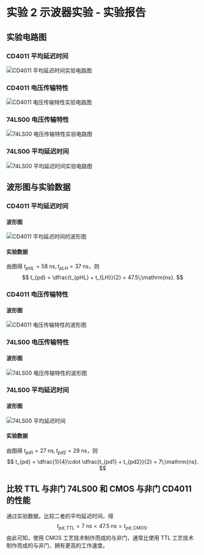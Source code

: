 # 实验 2 示波器实验 - 实验报告

## 实验电路图

### CD4011 平均延迟时间

![CD4011 平均延迟时间实验电路图](./1-map.png)

### CD4011 电压传输特性

![CD4011 电压传输特性实验电路图](./2-map.png)

### 74LS00 电压传输特性

![74LS00 电压传输特性实验电路图](./3-map.png)

### 74LS00 平均延迟时间

![74LS00 平均延迟时间实验电路图](./4-map.png)

## 波形图与实验数据

### CD4011 平均延迟时间

#### 波形图

![CD4011 平均延迟时间的波形图](./1-CD4011-t.bmp)

#### 实验数据

由图得 $t_{pHL} = 58\;\mathrm{ns}, t_{pLH} = 37\;\mathrm{ns}$，则
$$
t_{pd} = \dfrac{t_{pHL} + t_{LH}}{2} = 47.5\;\mathrm{ns}.
$$

### CD4011 电压传输特性

#### 波形图

![CD4011 电压传输特性的波形图](./2-CD4011-v.bmp)

### 74LS00 电压传输特性

#### 波形图

![74LS00 电压传输特性的波形图](./3-74LS00-v.bmp)

### 74LS00 平均延迟时间

#### 波形图

![74LS00 平均延迟时间](./4-74LS00-t.bmp)

#### 实验数据

由图得 $t_{pd1} = 27\;\mathrm{ns}, t_{pd2} = 29\;\mathrm{ns}$，则
$$
t_{pd} = \dfrac{1}{4}\cdot \dfrac{t_{pd1} + t_{pd2}}{2} = 7\;\mathrm{ns}.
$$

## 比较 TTL 与非门 74LS00 和 CMOS 与非门 CD4011 的性能

通过实验数据，比较二者的平均延迟时间，得
$$
t_{pd, \text{TTL}} = 7\;\mathrm{ns} < 47.5\;\mathrm{ns} = t_{pd, \text{CMOS}}.
$$
由此可知，使用 CMOS 工艺技术制作而成的与非门，通常比使用 TTL 工艺技术制作而成的与非门，拥有更高的工作速度。